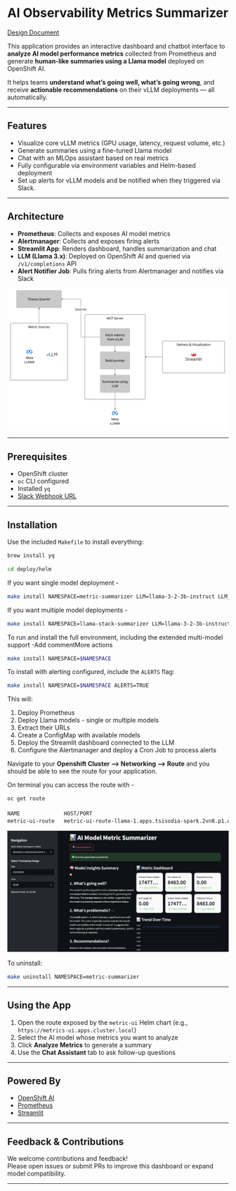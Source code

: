 # AI Observability Metrics Summarizer

[Design Document](https://docs.google.com/document/d/1bXBCL4fbPlRqQxwhGX1p12CS_E6-9oOyFnYSpbQskyI/edit?usp=sharing)

This application provides an interactive dashboard and chatbot interface to **analyze AI model performance metrics** collected from Prometheus and generate **human-like summaries using a Llama model** deployed on OpenShift AI.

It helps teams **understand what’s going well, what’s going wrong**, and receive **actionable recommendations** on their vLLM deployments — all automatically.

---

## Features

- Visualize core vLLM metrics (GPU usage, latency, request volume, etc.)
- Generate summaries using a fine-tuned Llama model
- Chat with an MLOps assistant based on real metrics
- Fully configurable via environment variables and Helm-based deployment
- Set up alerts for vLLM models and be notified when they triggered via Slack.

---

## Architecture

- **Prometheus**: Collects and exposes AI model metrics
- **Alertmanager**: Collects and exposes firing alerts
- **Streamlit App**: Renders dashboard, handles summarization and chat
- **LLM (Llama 3.x)**: Deployed on OpenShift AI and queried via `/v1/completions` API
- **Alert Notifier Job**: Pulls firing alerts from Alertmanager and notifies via Slack

![Architecture](docs/img/arch-1.jpg)

---

## Prerequisites

- OpenShift cluster
- `oc` CLI configured
- Installed `yq`
- [Slack Webhook URL](https://api.slack.com/messaging/webhooks)

---

## Installation

Use the included `Makefile` to install everything:

```bash
brew install yq
```

```bash
cd deploy/helm
```

If you want single model deployment -

```bash
make install NAMESPACE=metric-summarizer LLM=llama-3-2-3b-instruct LLM_TOLERATION="nvidia.com/gpu"
```

If you want multiple model deployments -

```bash
make install NAMESPACE=llama-stack-summarizer LLM=llama-3-2-3b-instruct LLM_TOLERATION="nvidia.com/gpu" SAFETY=llama-guard-3-8b SAFETY_TOLERATION="nvidia.com/gpu"
```

To run and install the full environment, including the extended multi-model support -Add commentMore actions

```bash
make install NAMESPACE=$NAMESPACE
```

To install with alerting configured, include the `ALERTS` flag:
```bash
make install NAMESPACE=$NAMESPACE ALERTS=TRUE
```

This will:

1. Deploy Prometheus
2. Deploy Llama models - single or multiple models
3. Extract their URLs
4. Create a ConfigMap with available models
5. Deploy the Streamlit dashboard connected to the LLM
6. Configure the Alertmanager and deploy a Cron Job to process alerts

Navigate to your **Openshift Cluster --> Networking --> Route** and you should be able to see the route for your application.

On terminal you can access the route with -

```bash
oc get route

NAME              HOST/PORT                                                               PATH   SERVICES        PORT   TERMINATION     WILDCARD
metric-ui-route   metric-ui-route-llama-1.apps.tsisodia-spark.2vn8.p1.openshiftapps.com          metric-ui-svc   8501   edge/Redirect   None
```

![UI](docs/img/ui-1.png)

To uninstall:

```bash
make uninstall NAMESPACE=metric-summarizer
```

---

## Using the App

1. Open the route exposed by the `metric-ui` Helm chart (e.g., `https://metrics-ui.apps.cluster.local`)
2. Select the AI model whose metrics you want to analyze
3. Click **Analyze Metrics** to generate a summary
4. Use the **Chat Assistant** tab to ask follow-up questions

---

## Powered By

- [OpenShift AI](https://www.redhat.com/en/technologies/cloud-computing/openshift/openshift-ai)
- [Prometheus](https://prometheus.io/)
- [Streamlit](https://streamlit.io/)

---

## Feedback & Contributions

We welcome contributions and feedback!  
Please open issues or submit PRs to improve this dashboard or expand model compatibility.

---
